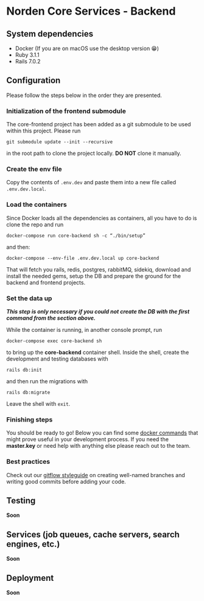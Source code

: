# Norden Core Services - Backend

## System dependencies
* Docker (If you are on macOS use the desktop version 😁)
* Ruby 3.1.1
* Rails 7.0.2

## Configuration
Please follow the steps below in the order they are presented.

### Initialization of the frontend submodule
The core-frontend project has been added as a git submodule to be used within this project. Please run 
```console
git submodule update --init --recursive
```
in the root path to clone the project locally. **DO NOT** clone it manually.

### Create the env file
Copy the contents of `.env.dev` and paste them into a new file called `.env.dev.local`.

### Load the containers
Since Docker loads all the dependencies as containers, all you have to do is clone the repo and run 
```console
docker-compose run core-backend sh -c “./bin/setup”
```
and then:
```console
docker-compose --env-file .env.dev.local up core-backend
```
That will fetch you rails, redis, postgres, rabbitMQ, sidekiq, download and install the needed gems, setup the DB and prepare the ground for the backend and frontend projects.

### Set the data up
**_This step is only necessary if you could not create the DB with the first command from the section above._**

While the container is running, in another console prompt, run 
```console
docker-compose exec core-backend sh
```
to bring up the **core-backend** container shell. Inside the shell, create the development and testing databases with 
```console
rails db:init
```
and then run the migrations with 
```console
rails db:migrate
```
Leave the shell with `exit`.

### Finishing steps
You should be ready to go! Below you can find some [docker commands](https://git.michelada.io/norden/core-backend/-/wikis/Docker) that might prove useful in your development process.
If you need the **master.key** or need help with anything else please reach out to the team.

### Best practices
Check out our [gitflow styleguide](https://git.michelada.io/norden/core-backend/-/wikis/Gitflow) on creating well-named branches and writing good commits before adding your code.

## Testing
**Soon**

## Services (job queues, cache servers, search engines, etc.)
**Soon**

## Deployment
**Soon**
